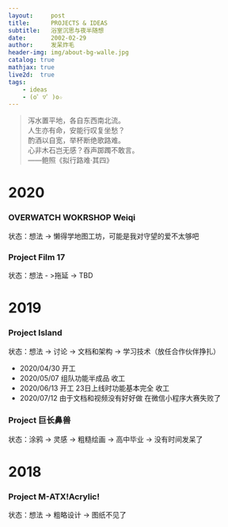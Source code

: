 ```yaml
---
layout:     post
title:      PROJECTS & IDEAS
subtitle:   浴室沉思与夜半随想
date:       2002-02-29
author:     发呆炸毛
header-img: img/about-bg-walle.jpg
catalog: true
mathjax: true
live2d:  true
tags:
    - ideas
    - (o゜▽゜)o☆
---
```

> 泻水置平地，各自东西南北流。  
人生亦有命，安能行叹复坐愁？  
酌酒以自宽，举杯断绝歌路难。  
心非木石岂无感？吞声踯躅不敢言。  
——鲍照《拟行路难·其四》


# 2020

### OVERWATCH WOKRSHOP Weiqi

状态：想法 -> 懒得学地图工坊，可能是我对守望的爱不太够吧

### Project Film 17

状态：想法 - >拖延 -> TBD


# 2019

### Project Island

状态：想法 -> 讨论 -> 文档和架构 -> 学习技术（放任合作伙伴挣扎）

- 2020/04/30 开工
- 2020/05/07 组队功能半成品 收工
- 2020/06/13 开工 23日上线时功能基本完全 收工 
- 2020/07/12 由于文档和视频没有好好做 在微信小程序大赛失败了


### Project 巨长鼻兽

状态：涂鸦 -> 灵感 -> 粗糙绘画 -> 高中毕业 -> 没有时间发呆了

# 2018

### Project M-ATX!Acrylic!

状态：想法 -> 粗略设计 -> 图纸不见了

